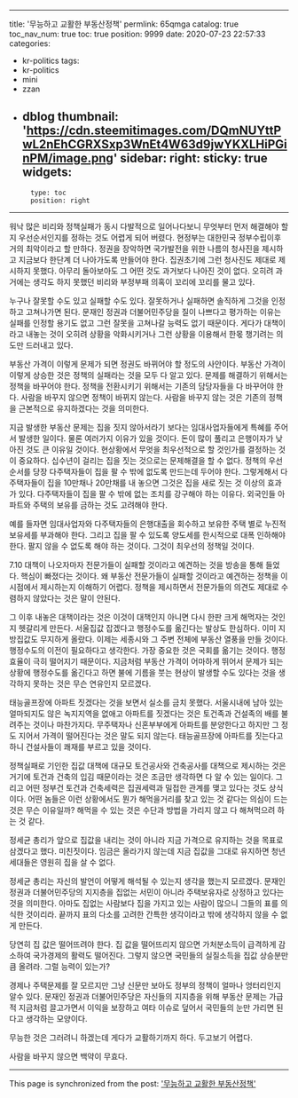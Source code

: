 
---
title: '무능하고 교활한 부동산정책'
permlink: 65qmga
catalog: true
toc_nav_num: true
toc: true
position: 9999
date: 2020-07-23 22:57:33
categories:
- kr-politics
tags:
- kr-politics
- mini
- zzan
- dblog
thumbnail: 'https://cdn.steemitimages.com/DQmNUYttPwL2nEhCGRXSxp3WnEt4W63d9jwYKXLHiPGinPM/image.png'
sidebar:
    right:
        sticky: true
widgets:
    -
        type: toc
        position: right
---


워낙 많은 비리와 정책실패가 동시 다발적으로 일어나다보니 무엇부터 먼저 해결해야 할지 우선순서인지를 정하는 것도 어렵게 되어 버렸다. 현정부는 대한민국 정부수립이후 거의 최악이라고 할 만하다. 정권을 장악하면 국가발전을 위한 나름의 청사진을 제시하고 지금보다 한단계 더 나아가도록 만들어야 한다. 집권초기에 그런 청사진도 제대로 제시하지 못했다. 아무리 돌아보아도 그 어떤 것도 과거보다 나아진 것이 없다. 오히려 과거에는 생각도 하지 못했던 비리와 부정부패 의혹이 꼬리에 꼬리를 물고 있다.

누구나 잘못할 수도 있고 실패할 수도 있다. 잘못하거나 실패하면 솔직하게 그것을 인정하고 고쳐나가면 된다. 문재인 정권과 더불어민주당을 질이 나쁘다고 평가하는 이유는 실패를 인정할 용기도 없고 그런 잘못을 고쳐나갈 능력도 없기 때문이다. 게다가 대책이라고 내놓는 것이 오히려 상황을 악화시키거나 그런 상황을 이용해서 한몫 챙기려는 의도만 드러내고 있다.

부동산 가격이 이렇게 문제가 되면 정권도 바뀌어야 할 정도의 사안이다. 부동산 가격이 이렇게 상승한 것은 정책의 실패라는 것을 모두 다 알고 있다. 문제를 해결하기 위해서는 정책을 바꾸어야 한다. 정책을 전환시키기 위해서는 기존의 담당자들을 다 바꾸어야 한다. 사람을 바꾸지 않으면 정책이 바뀌지 않는다. 사람을 바꾸지 않는 것은 기존의 정책을 근본적으로 유지하겠다는 것을 의미한다.

지금 발생한 부동산 문제는 집을 짓지 않아서라기 보다는 임대사업자들에게 특혜를 주어서 발생한 일이다. 물론 여러가지 이유가 있을 것이다. 돈이 많이 풀리고 은행이자가 낮아진 것도 큰 이유일 것이다. 현상황에서 무엇을 최우선적으로 할 것인가를 결정하는 것이 중요하다. 십수년이 걸리는 집을 짓는 것으로는 문제해결을 할 수 없다. 정책의 우선순서를 당장 다주택자들이 집을 팔 수 밖에 없도록 만드는데 두어야 한다. 그렇게해서 다주택자들이 집을 10만채나 20만채를 내 놓으면 그것은 집을 새로 짓는 것 이상의 효과가 있다. 다주택자들이 집을 팔 수 밖에 없는 조치를 강구해야 하는 이유다. 외국인들 아파트와 주택의 보유를 금하는 것도 고려해야 한다.

예를 들자면 임대사업자와 다주택자들의 은행대출을 회수하고 보유한 주택 별로 누진적 보유세를 부과해야 한다. 그리고 집을 팔 수 있도록 양도세를 한시적으로 대폭 인하해야 한다. 팔지 않을 수 없도록 해야 하는 것이다. 그것이 최우선의 정책일 것이다.

7.10 대책이 나오자마자 전문가들이 실패할 것이라고 예견하는 것을 방송을 통해 들었다. 핵심이 빠졌다는 것이다. 왜 부동산 전문가들이 실패할 것이라고 예견하는 정책을 이 시점에서 제시하는지 이해하기 어렵다. 정책을 제시하면서 전문가들의 의견도 제대로 수렴하지 않았다는 것은 말이 안된다.

그 이후 내놓은 대책이라는 것은 이것이 대책인지 아니면 다시 한판 크게 해먹자는 것인지 헷갈리게 만든다. 서울집값 잡겠다고 행정수도를 옮긴다는 발상도 한심하다. 이미 지방집값도 무지하게 올랐다. 이제는 세종시와 그 주변 전체에 부동산 열풍을 만들 것이다. 행정수도의 이전이 필요하다고 생각한다. 가장 중요한 것은 국회를 옮기는 것이다. 행정효율이 극히 떨어지기 때문이다. 지금처럼 부동산 가격이 어마하게 뛰어서 문제가 되는 상황에 행정수도를 옮긴다고 하면 불에 기름을 붓는 현상이 발생할 수도 있다는 것을 생각하지 못하는 것은 무슨 연유인지 모르겠다.

태능골프장에 아파트 짓겠다는 것을 보면서 실소를 금치 못했다. 서울시내에 남아 있는 얼마되지도 않은 녹지지역을 없애고 아파트를 짓겠다는 것은 토건족과 건설족의 배를 불려주는 것이나 마찬가지다. 무주택자나 신혼부부에게 아파트를 분양한다고 하지만 그 정도 지어서 가격이 떨어진다는 것은 말도 되지 않는다. 태능골프장에 아파트를 짓는다고 하니 건설사들이 쾌재를 부르고 있을 것이다.

정책실패로 기인한 집값 대책에 대규모 토건공사와 건축공사를 대책으로 제시하는 것은 거기에 토건과 건축의 입김 때문이라는 것은 조금만 생각하면 다 알 수 있는 일이다. 그리고 어떤 정부건 토건과 건축세력은 집권세력과 밀접한 관계를 맺고 있다는 것도 상식이다. 어떤 놈들은 이런 상황에서도 뭔가 해먹을거리를 찾고 있는 것 같다는 의심이 드는 것은 무슨 이유일까? 해먹을 수 있는 것은 수단과 방법을 가리지 않고 다 해쳐먹으려 하는 것 같다.

정세균 총리가 앞으로 집값을 내리는 것이 아니라 지금 가격으로 유지하는 것을 목표로 삼겠다고 했다. 미친짓이다. 임금은 올라가지 않는데 지금 집값을 그대로 유지하면 청년세대들은 영원히 집을 살 수 없다.

정세균 총리는 자신의 발언이 어떻게 해석될 수 있는지 생각을 했는지 모르겠다. 문재인정권과 더불어민주당의 지지층을 집없는 서민이 아니라 주택보유자로 상정하고 있다는 것을 의미한다. 아마도 집없는 사람보다 집을 가지고 있는 사람이 많으니 그들의 표를 의식한 것이리라. 끝까지 표의 다소를 고려한 간특한 생각이라고 밖에 생각하지 않을 수 없게 만든다.

당연히 집 값은 떨어뜨려야 한다. 집 값을 떨어뜨리지 않으면 가처분소득이 급격하게 감소하여 국가경제의 활력도 떨어진다. 그렇지 않으면 국민들의 실질소득을 집값 상승분만큼 올려라. 그럴 능력이 있는가?

경제나 주택문제를 잘 모르지만 그냥 신문만 보아도 정부의 정책이 얼마나 엉터리인지 알수 있다. 문재인 정권과 더불어민주당은 자신들의 지지층을 위해 부동산 문제는 가급적 지금처럼 끌고가면서 이익을 보장하고 여타 이슈로 덮어서 국민들의 눈만 가리면 된다고 생각하는 모양이다.

무능한 것은 그러려니 하겠는데 게다가 교활하기까지 하다. 두고보기 어렵다.

사람을 바꾸지 않으면 백약이 무효다.

- - -

This page is synchronized from the post: ['무능하고 교활한 부동산정책'](https://steemit.com/@oldstone/65qmga)
